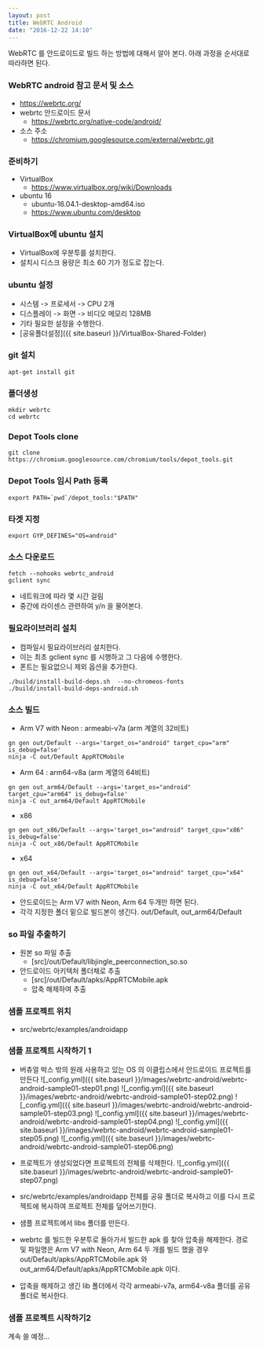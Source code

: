 ```yaml
---
layout: post
title: WebRTC Android
date: "2016-12-22 14:10"
---
```


WebRTC 를 안드로이드로 빌드 하는 방법에 대해서 알아 본다. 아래 과정을 순서대로 따라하면 된다.

### WebRTC android 참고 문서 및 소스
- https://webrtc.org/
- webrtc 안드로이드 문서
  - https://webrtc.org/native-code/android/
- 소스 주소
  - https://chromium.googlesource.com/external/webrtc.git


### 준비하기
- VirtualBox
  - https://www.virtualbox.org/wiki/Downloads
- ubuntu 16
  - ubuntu-16.04.1-desktop-amd64.iso
  - https://www.ubuntu.com/desktop

### VirtualBox에 ubuntu 설치
- VirtualBox에 우분투를 설치한다.
- 설치시 디스크 용량은 최소 60 기가 정도로 잡는다.

### ubuntu 설정
- 시스템 -> 프로세서 -> CPU 2개
- 디스플레이 -> 화면 -> 비디오 메모리 128MB
- 기타 필요한 설정을 수행한다.
- [공유폴더설정]({{ site.baseurl }}/VirtualBox-Shared-Folder)



### git 설치

```
apt-get install git
```

### 폴더생성

```
mkdir webrtc
cd webrtc
```


### Depot Tools clone

```
git clone https://chromium.googlesource.com/chromium/tools/depot_tools.git
```

### Depot Tools 임시 Path 등록

```
export PATH=`pwd`/depot_tools:"$PATH"
```

### 타겟 지정

```
export GYP_DEFINES="OS=android"
```

### 소스 다운로드

```
fetch --nohooks webrtc_android
gclient sync
```

- 네트워크에 따라 몇 시간 걸림
- 중간에 라이센스 관련하여 y/n 을 물어본다.

### 필요라이브러리 설치

- 컴파일시 필요라이브러리 설치한다.
- 이는 최초 gclient sync 를 시행하고 그 다음에 수행한다.
- 폰트는 필요없으니 제외 옵션을 추가한다.

```
./build/install-build-deps.sh  --no-chromeos-fonts
./build/install-build-deps-android.sh
```

### 소스 빌드

- Arm V7 with Neon : armeabi-v7a (arm 계열의 32비트)

```
gn gen out/Default --args='target_os="android" target_cpu="arm" is_debug=false'
ninja -C out/Default AppRTCMobile
```

- Arm 64 : arm64-v8a (arm 계열의 64비트)

```
gn gen out_arm64/Default --args='target_os="android" target_cpu="arm64" is_debug=false'
ninja -C out_arm64/Default AppRTCMobile
```

- x86

```
gn gen out_x86/Default --args='target_os="android" target_cpu="x86" is_debug=false'
ninja -C out_x86/Default AppRTCMobile
```

- x64

```
gn gen out_x64/Default --args='target_os="android" target_cpu="x64" is_debug=false'
ninja -C out_x64/Default AppRTCMobile
```

- 안드로이드는 Arm V7 with Neon, Arm 64 두개만 하면 된다.
- 각각 지정한 폴더 밑으로 빌드본이 생긴다. out/Default, out_arm64/Default

### so 파일 추출하기
- 원본 so 파일 추출
  - [src]/out/Default/libjingle_peerconnection_so.so
- 안드로이드 아키텍처 폴더채로 추출
  - [src]/out/Default/apks/AppRTCMobile.apk
  - 압축 해제하여 추출

### 샘플 프로젝트 위치
- src/webrtc/examples/androidapp

### 샘플 프로젝트 시작하기 1
- 버츄얼 박스 밖의 원래 사용하고 있는 OS 의 이클립스에서 안드로이드 프로젝트를 만든다
![_config.yml]({{ site.baseurl }}/images/webrtc-android/webrtc-android-sample01-step01.png)
![_config.yml]({{ site.baseurl }}/images/webrtc-android/webrtc-android-sample01-step02.png)
![_config.yml]({{ site.baseurl }}/images/webrtc-android/webrtc-android-sample01-step03.png)
![_config.yml]({{ site.baseurl }}/images/webrtc-android/webrtc-android-sample01-step04.png)
![_config.yml]({{ site.baseurl }}/images/webrtc-android/webrtc-android-sample01-step05.png)
![_config.yml]({{ site.baseurl }}/images/webrtc-android/webrtc-android-sample01-step06.png)

- 프로젝트가 생성되었다면 프로젝트의 전체를 삭제한다.
![_config.yml]({{ site.baseurl }}/images/webrtc-android/webrtc-android-sample01-step07.png)

- src/webrtc/examples/androidapp 전체를 공유 폴더로 복사하고 이를 다시 프로젝트에 복사하여 프로젝트 전체를 덮어쓰기한다.
- 샘플 프로젝트에서 libs 폴더를 만든다.
- webrtc 를 빌드한 우분투로 돌아가서 빌드한 apk 를 찾아 압축을 해제한다. 경로 및 파일명은 Arm V7 with Neon, Arm 64 두 개를 빌드 했을 경우 out/Default/apks/AppRTCMobile.apk 와 out_arm64/Default/apks/AppRTCMobile.apk 이다.
- 압축을 해제하고 생긴 lib 폴더에서 각각 armeabi-v7a, arm64-v8a 폴더를 공유 폴더로 복사한다.



### 샘플 프로젝트 시작하기2

계속 쓸 예정...
